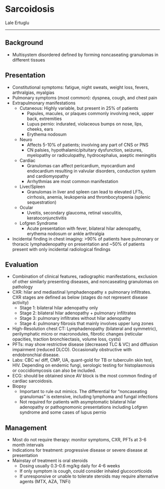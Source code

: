 # Sarcoidosis 

Lale Ertuglu

---

## Background
-	Multisystem disordered defined by forming noncaseating granulomas in different tissues

## Presentation
-	Constitutional symptoms: fatigue, night sweats, weight loss, fevers, arthralgias, myalgias
-	Pulmonary symptoms (most common): dyspnea, cough, and chest pain 
-	Extrapulmonary manifestations
    -	Cutaneous: Highly variable, but present in 25% of patients
        -	Papules, macules, or plaques commonly involving neck, upper back, extremities
        -	Lupus pernio: indurated, violaceous bumps on nose, lips, cheeks, ears
        -	Erythema nodosum
    -	Neuro
        -	Affects 5-10% of patients; involving any part of CNS or PNS
        -	CN palsies, hypothalamic/pituitary dysfunction, seizures, myelopathy or radiculopathy, hydrocephalus, aseptic meningitis
    -	Cardiac
        -	Granulomas can affect pericardium, myocardium and endocardium resulting in valvular disorders, conduction system and cardiomyopathy
        -	Arrhythmias are most common manifestation
    -	Liver/Spleen
        -	Granulomas in liver and spleen can lead to elevated LFTs, cirrhosis, anemia, leukopenia and thrombocytopenia (splenic sequestration)
    -	Ocular
        -	Uveitis, secondary glaucoma, retinal vasculitis, keratoconjunctivitis
    -	Lofgren Syndrome
        -	Acute presentation with fever, bilateral hilar adenopathy, erythema nodosum or ankle arthralgia 
-	Incidental finding in chest imaging: >90% of patients have pulmonary or thoracic lymphadenopathy on presentation and ~50% of patients present with only incidental radiological findings

## Evaluation
-	Combination of clinical features, radiographic manifestations, exclusion of other similarly presenting diseases, and noncaseating granulomas on pathology 
-	CXR: hilar and mediastinal lymphadenopathy ± pulmonary infiltrates. CXR stages are defined as below (stages do not represent disease activity)
    -	Stage 1: bilateral hilar adenopathy only
    -	Stage 2: bilateral hilar adenopathy + pulmonary infiltrates
    -	Stage 3: pulmonary infiltrates without hilar adenopathy
    -	Stage 4: pulmonary fibrosis that mainly involves upper lung zones  
-	High-Resolution chest CT: Lymphadenopathy (bilateral and symmetric), perilymphatic micro or macronodules, fibrotic changes (reticular opacities, traction bronchiectasis, volume loss, cysts)
-	PFTs: may show restrictive disease (decreased TLC & VC) and diffusion impairment (reduced DLCO). Occasionally obstructive with endobronchial disease.
-	Labs: CBC w/ diff, CMP, UA, quant-gold for TB or tuberculin skin test, HIV. Depending on endemic fungi, serologic testing for histoplasmosis or coccidiomycosis can also be included.
-	ECG: should be obtained since AV block is the most common finding of cardiac sarcoidosis. 
-	Biopsy
    -	Important to rule out mimics. The differential for “noncaseating granulomas” is extensive, including lymphoma and fungal infections
    -	Not required for patients with asymptomatic bilateral hilar adenopathy or pathognomonic presentations including Lofgren syndrome and some cases of lupus pernio

## Management 
-	Most do not require therapy: monitor symptoms, CXR, PFTs at 3-6 month intervals 
-	Indications for treatment: progressive disease or severe disease at presentation 
-	Mainstay of treatment is oral steroids
    -	Dosing usually 0.3-0.6 mg/kg daily for 4-6 weeks
    -	If only symptom is cough, could consider inhaled glucocorticoids
    -	If unresponsive or unable to tolerate steroids may require alternative agents (MTX, AZA, TNFi)  
